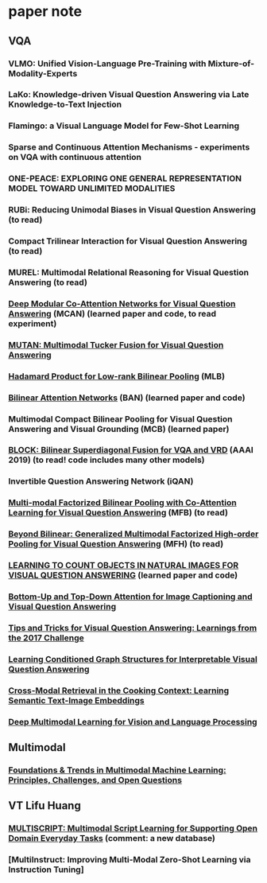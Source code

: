 # paper note 

## VQA

### VLMO: Unified Vision-Language Pre-Training with Mixture-of-Modality-Experts
### LaKo: Knowledge-driven Visual Question Answering via Late Knowledge-to-Text Injection
### Flamingo: a Visual Language Model for Few-Shot Learning
### Sparse and Continuous Attention Mechanisms - experiments on VQA with continuous attention
### ONE-PEACE: EXPLORING ONE GENERAL REPRESENTATION MODEL TOWARD UNLIMITED MODALITIES
### RUBi: Reducing Unimodal Biases in Visual Question Answering (to read)
### Compact Trilinear Interaction for Visual Question Answering (to read)
### MUREL: Multimodal Relational Reasoning for Visual Question Answering (to read)
### [Deep Modular Co-Attention Networks for Visual Question Answering](https://github.com/MILVLG/mcan-vqa) (MCAN) (learned paper and code, to read experiment)
### [MUTAN: Multimodal Tucker Fusion for Visual Question Answering](https://github.com/Cadene/vqa.pytorch)
### [Hadamard Product for Low-rank Bilinear Pooling](https://github.com/jnhwkim/MulLowBiVQA) (MLB)
### [Bilinear Attention Networks](https://github.com/jnhwkim/ban-vqa) (BAN) (learned paper and code)
### Multimodal Compact Bilinear Pooling for Visual Question Answering and Visual Grounding (MCB) (learned paper)
### [BLOCK: Bilinear Superdiagonal Fusion for VQA and VRD](https://github.com/Cadene/block.bootstrap.pytorch/tree/master) (AAAI 2019) (to read! code includes many other models)
### Invertible Question Answering Network (iQAN) 
### [Multi-modal Factorized Bilinear Pooling with Co-Attention Learning for Visual Question Answering](https://github.com/yuzcccc/vqa-mfb) (MFB) (to read)
### [Beyond Bilinear: Generalized Multimodal Factorized High-order Pooling for Visual Question Answering](https://github.com/yuzcccc/vqa-mfb) (MFH) (to read)
### [LEARNING TO COUNT OBJECTS IN NATURAL IMAGES FOR VISUAL QUESTION ANSWERING](https://github.com/Cyanogenoid/vqa-counting) (learned paper and code)
### [Bottom-Up and Top-Down Attention for Image Captioning and Visual Question Answering](https://arxiv.org/pdf/1707.07998)
### [Tips and Tricks for Visual Question Answering: Learnings from the 2017 Challenge](https://arxiv.org/pdf/1708.02711)
### [Learning Conditioned Graph Structures for Interpretable Visual Question Answering](https://arxiv.org/pdf/1806.07243)
### [Cross-Modal Retrieval in the Cooking Context: Learning Semantic Text-Image Embeddings](https://arxiv.org/pdf/1804.11146)
### [Deep Multimodal Learning for Vision and Language Processing](http://remicadene.com/pdfs/thesis.pdf)


## Multimodal

### [Foundations & Trends in Multimodal Machine Learning: Principles, Challenges, and Open Questions](https://arxiv.org/pdf/2209.03430)

## VT Lifu Huang
### [MULTISCRIPT: Multimodal Script Learning for Supporting Open Domain Everyday Tasks](https://scholar.google.com/citations?view_op=view_citation&hl=en&user=76IEGtYAAAAJ&sortby=pubdate&citation_for_view=76IEGtYAAAAJ:fQNAKQ3IYiAC) (comment: a new database)
### [MultiInstruct: Improving Multi-Modal Zero-Shot Learning via Instruction Tuning]
